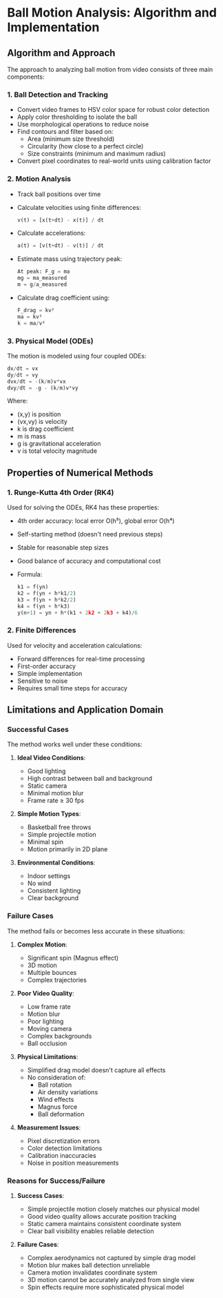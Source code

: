 # Ball Motion Analysis: Algorithm and Implementation

## Algorithm and Approach

The approach to analyzing ball motion from video consists of three main components:

### 1. Ball Detection and Tracking

- Convert video frames to HSV color space for robust color detection
- Apply color thresholding to isolate the ball
- Use morphological operations to reduce noise
- Find contours and filter based on:
  - Area (minimum size threshold)
  - Circularity (how close to a perfect circle)
  - Size constraints (minimum and maximum radius)
- Convert pixel coordinates to real-world units using calibration factor

### 2. Motion Analysis

- Track ball positions over time
- Calculate velocities using finite differences:

  ```python
  v(t) = [x(t+dt) - x(t)] / dt
  ```

- Calculate accelerations:

  ```python
  a(t) = [v(t+dt) - v(t)] / dt
  ```

- Estimate mass using trajectory peak:

  ```python
  At peak: F_g = ma
  mg = ma_measured
  m = g/a_measured
  ```

- Calculate drag coefficient using:

  ```python
  F_drag = kv²
  ma = kv²
  k = ma/v²
  ```

### 3. Physical Model (ODEs)

The motion is modeled using four coupled ODEs:

```python
dx/dt = vx
dy/dt = vy
dvx/dt = -(k/m)v*vx
dvy/dt = -g - (k/m)v*vy
```

Where:

- (x,y) is position
- (vx,vy) is velocity
- k is drag coefficient
- m is mass
- g is gravitational acceleration
- v is total velocity magnitude

## Properties of Numerical Methods

### 1. Runge-Kutta 4th Order (RK4)

Used for solving the ODEs, RK4 has these properties:

- 4th order accuracy: local error O(h⁵), global error O(h⁴)
- Self-starting method (doesn't need previous steps)
- Stable for reasonable step sizes
- Good balance of accuracy and computational cost
- Formula:

  ```python
  k1 = f(yn)
  k2 = f(yn + h*k1/2)
  k3 = f(yn + h*k2/2)
  k4 = f(yn + h*k3)
  y(n+1) = yn + h*(k1 + 2k2 + 2k3 + k4)/6
  ```

### 2. Finite Differences

Used for velocity and acceleration calculations:

- Forward differences for real-time processing
- First-order accuracy
- Simple implementation
- Sensitive to noise
- Requires small time steps for accuracy

## Limitations and Application Domain

### Successful Cases

The method works well under these conditions:

1. **Ideal Video Conditions**:
   - Good lighting
   - High contrast between ball and background
   - Static camera
   - Minimal motion blur
   - Frame rate ≥ 30 fps

2. **Simple Motion Types**:
   - Basketball free throws
   - Simple projectile motion
   - Minimal spin
   - Motion primarily in 2D plane

3. **Environmental Conditions**:
   - Indoor settings
   - No wind
   - Consistent lighting
   - Clear background

### Failure Cases

The method fails or becomes less accurate in these situations:

1. **Complex Motion**:
   - Significant spin (Magnus effect)
   - 3D motion
   - Multiple bounces
   - Complex trajectories

2. **Poor Video Quality**:
   - Low frame rate
   - Motion blur
   - Poor lighting
   - Moving camera
   - Complex backgrounds
   - Ball occlusion

3. **Physical Limitations**:
   - Simplified drag model doesn't capture all effects
   - No consideration of:
     - Ball rotation
     - Air density variations
     - Wind effects
     - Magnus force
     - Ball deformation

4. **Measurement Issues**:
   - Pixel discretization errors
   - Color detection limitations
   - Calibration inaccuracies
   - Noise in position measurements

### Reasons for Success/Failure

1. **Success Cases**:
   - Simple projectile motion closely matches our physical model
   - Good video quality allows accurate position tracking
   - Static camera maintains consistent coordinate system
   - Clear ball visibility enables reliable detection

2. **Failure Cases**:
   - Complex aerodynamics not captured by simple drag model
   - Motion blur makes ball detection unreliable
   - Camera motion invalidates coordinate system
   - 3D motion cannot be accurately analyzed from single view
   - Spin effects require more sophisticated physical model
